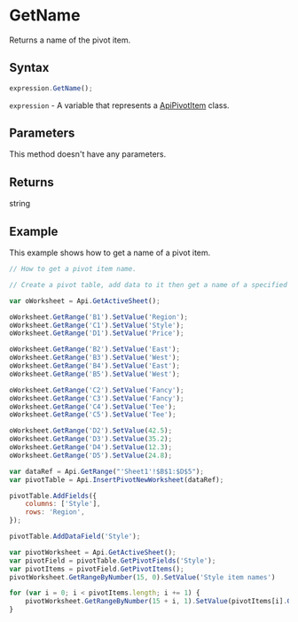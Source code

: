 # GetName

Returns a name of the pivot item.

## Syntax

```javascript
expression.GetName();
```

`expression` - A variable that represents a [ApiPivotItem](../ApiPivotItem.md) class.

## Parameters

This method doesn't have any parameters.

## Returns

string

## Example

This example shows how to get a name of a pivot item.

```javascript editor-xlsx
// How to get a pivot item name.

// Create a pivot table, add data to it then get a name of a specified pivot item.

var oWorksheet = Api.GetActiveSheet();

oWorksheet.GetRange('B1').SetValue('Region');
oWorksheet.GetRange('C1').SetValue('Style');
oWorksheet.GetRange('D1').SetValue('Price');

oWorksheet.GetRange('B2').SetValue('East');
oWorksheet.GetRange('B3').SetValue('West');
oWorksheet.GetRange('B4').SetValue('East');
oWorksheet.GetRange('B5').SetValue('West');

oWorksheet.GetRange('C2').SetValue('Fancy');
oWorksheet.GetRange('C3').SetValue('Fancy');
oWorksheet.GetRange('C4').SetValue('Tee');
oWorksheet.GetRange('C5').SetValue('Tee');

oWorksheet.GetRange('D2').SetValue(42.5);
oWorksheet.GetRange('D3').SetValue(35.2);
oWorksheet.GetRange('D4').SetValue(12.3);
oWorksheet.GetRange('D5').SetValue(24.8);

var dataRef = Api.GetRange("'Sheet1'!$B$1:$D$5");
var pivotTable = Api.InsertPivotNewWorksheet(dataRef);

pivotTable.AddFields({
	columns: ['Style'],
	rows: 'Region',
});

pivotTable.AddDataField('Style');

var pivotWorksheet = Api.GetActiveSheet();
var pivotField = pivotTable.GetPivotFields('Style');
var pivotItems = pivotField.GetPivotItems();
pivotWorksheet.GetRangeByNumber(15, 0).SetValue('Style item names')

for (var i = 0; i < pivotItems.length; i += 1) {
    pivotWorksheet.GetRangeByNumber(15 + i, 1).SetValue(pivotItems[i].GetName());
}

```

